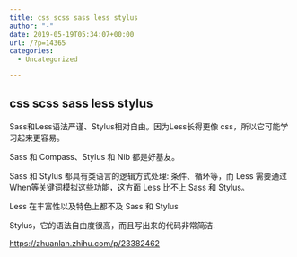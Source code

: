 ```yaml
---
title: css scss sass less stylus
author: "-"
date: 2019-05-19T05:34:07+00:00
url: /?p=14365
categories:
  - Uncategorized

---
```

## css scss sass less stylus
Sass和Less语法严谨、Stylus相对自由。因为Less长得更像 css，所以它可能学习起来更容易。
  
Sass 和 Compass、Stylus 和 Nib 都是好基友。
  
Sass 和 Stylus 都具有类语言的逻辑方式处理: 条件、循环等，而 Less 需要通过When等关键词模拟这些功能，这方面 Less 比不上 Sass 和 Stylus。
  
Less 在丰富性以及特色上都不及 Sass 和 Stylus
  
Stylus，它的语法自由度很高，而且写出来的代码非常简洁.

https://zhuanlan.zhihu.com/p/23382462